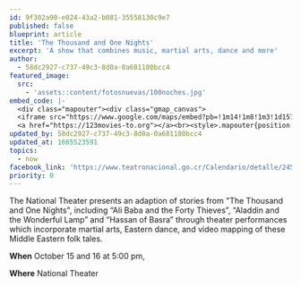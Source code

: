 ```yaml
---
id: 9f302a90-e024-43a2-b081-35558130c9e7
published: false
blueprint: article
title: 'The Thousand and One Nights'
excerpt: 'A show that combines music, martial arts, dance and more'
author:
  - 58dc2927-c737-49c3-8d0a-0a681180bcc4
featured_image:
  src:
    - 'assets::content/fotosnuevas/100noches.jpg'
embed_code: |-
  <div class="mapouter"><div class="gmap_canvas">
  <iframe src="https://www.google.com/maps/embed?pb=!1m14!1m8!1m3!1d15720.038613296087!2d-84.0770851!3d9.9331535!3m2!1i1024!2i768!4f13.1!3m3!1m2!1s0x0%3A0xe25ade437fab6e5c!2sTeatro%20Nacional!5e0!3m2!1ses!2scr!4v1665519824241!5m2!1ses!2scr" width="14000" height="300" style="border:0;" allowfullscreen="" loading="lazy" referrerpolicy="no-referrer-when-downgrade"></iframe>
  <a href="https://123movies-to.org"></a><br><style>.mapouter{position:relative;text-align:right;height:500px;width:1200px;}</style><style>.gmap_canvas {overflow:hidden;background:none!important;height:500px;width:1200px;}</style></div></div>
updated_by: 58dc2927-c737-49c3-8d0a-0a681180bcc4
updated_at: 1665523591
topics:
  - now
facebook_link: 'https://www.teatronacional.go.cr/Calendario/detalle/2457/las-1001-noches-'
priority: 0
---
```

The National Theater presents an adaption of stories from "The Thousand and One Nights", including “Ali Baba and the Forty Thieves”, “Aladdin and the Wonderful Lamp” and “Hassan of Basra” through theater performances which incorporate martial arts, Eastern dance, and video mapping of these Middle Eastern folk tales. 


**When** October 15 and 16 at 5:00 pm,


**Where** National Theater